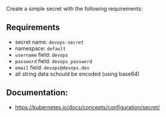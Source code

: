 Create a simple secret with the following requirements:

## Requirements
- secret name: `devops-secret`
- namespace: `default`
- `username` field: `devops`
- `password` field: `devops_password`
- `email` field: `devops@devops.dev`
- all string data schould be encoded (using base64)


## Documentation:
- https://kubernetes.io/docs/concepts/configuration/secret/
